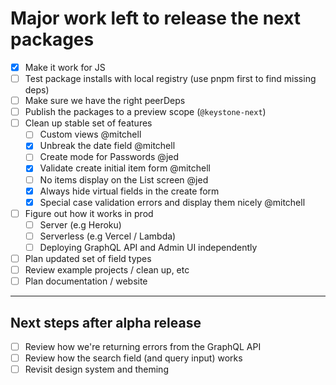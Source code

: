 # Major work left to release the next packages

- [x] Make it work for JS
- [ ] Test package installs with local registry (use pnpm first to find missing deps)
- [ ] Make sure we have the right peerDeps
- [ ] Publish the packages to a preview scope (`@keystone-next`)
- [ ] Clean up stable set of features
  - [ ] Custom views @mitchell
  - [x] Unbreak the date field @mitchell
  - [ ] Create mode for Passwords @jed
  - [x] Validate create initial item form @mitchell
  - [ ] No items display on the List screen @jed
  - [x] Always hide virtual fields in the create form
  - [x] Special case validation errors and display them nicely @mitchell
- [ ] Figure out how it works in prod
  - [ ] Server (e.g Heroku)
  - [ ] Serverless (e.g Vercel / Lambda)
  - [ ] Deploying GraphQL API and Admin UI independently
- [ ] Plan updated set of field types
- [ ] Review example projects / clean up, etc
- [ ] Plan documentation / website

---

## Next steps after alpha release

- [ ] Review how we're returning errors from the GraphQL API
- [ ] Review how the search field (and query input) works
- [ ] Revisit design system and theming
